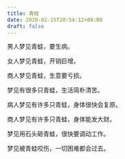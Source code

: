 ```yaml
---
title: 青蛙
date: 2020-02-15T20:54:12+08:00
draft: false
---
```


男人梦见青蛙，要生病。


女人梦见青蛙，开销巨增。


商人梦见青蛙，生意要亏损。


梦见有很多只青蛙，生活简朴清苦。


病人梦见有许多只青蛙，身体很快会复原。


商人梦见有许多只青蛙，身体能发大财。


梦见用石头砸青蛙，很快要调动工作。


梦见被青蛙咬伤，一切困难都会过去。
